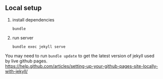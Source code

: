 ## Local setup
1. install dependencies
    ```
    bundle
    ```
1. run server
    ```
    bundle exec jekyll serve
    ```  
You may need to run ```bundle update``` to get the latest version of jekyll used by live github pages.  
https://help.github.com/articles/setting-up-your-github-pages-site-locally-with-jekyll/
